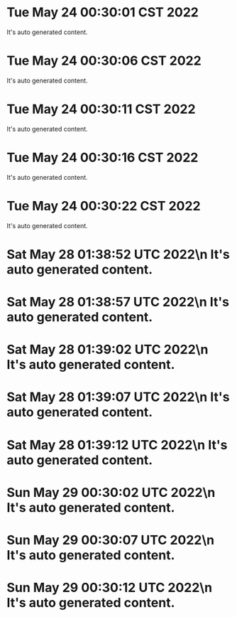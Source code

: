 # Tue May 24 00:30:01 CST 2022
  It's auto generated content.
# Tue May 24 00:30:06 CST 2022
  It's auto generated content.
# Tue May 24 00:30:11 CST 2022
  It's auto generated content.
# Tue May 24 00:30:16 CST 2022
  It's auto generated content.
# Tue May 24 00:30:22 CST 2022
  It's auto generated content.
# Sat May 28 01:38:52 UTC 2022\n  It's auto generated content.
# Sat May 28 01:38:57 UTC 2022\n  It's auto generated content.
# Sat May 28 01:39:02 UTC 2022\n  It's auto generated content.
# Sat May 28 01:39:07 UTC 2022\n  It's auto generated content.
# Sat May 28 01:39:12 UTC 2022\n  It's auto generated content.
# Sun May 29 00:30:02 UTC 2022\n  It's auto generated content.
# Sun May 29 00:30:07 UTC 2022\n  It's auto generated content.
# Sun May 29 00:30:12 UTC 2022\n  It's auto generated content.
